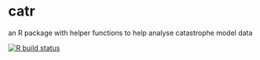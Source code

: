 # catr
an R package with helper functions to help analyse catastrophe model data

  <!-- badges: start -->
  [![R build status](https://github.com/RandhirBilkhu/catr/workflows/R-CMD-check/badge.svg)](https://github.com/RandhirBilkhu/catr/actions)
  <!-- badges: end -->
